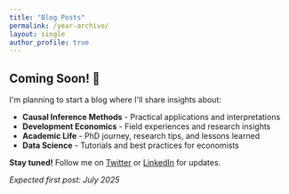```yaml
---
title: "Blog Posts"
permalink: /year-archive/
layout: single
author_profile: true
---
```


## Coming Soon! 📝

I'm planning to start a blog where I'll share insights about:

- **Causal Inference Methods** - Practical applications and interpretations
- **Development Economics** - Field experiences and research insights  
- **Academic Life** - PhD journey, research tips, and lessons learned
- **Data Science** - Tutorials and best practices for economists

**Stay tuned!** Follow me on [Twitter](https://twitter.com/debanjan1603) or [LinkedIn](https://linkedin.com/in/debanjan-das-a6286b165) for updates.

*Expected first post: July 2025*